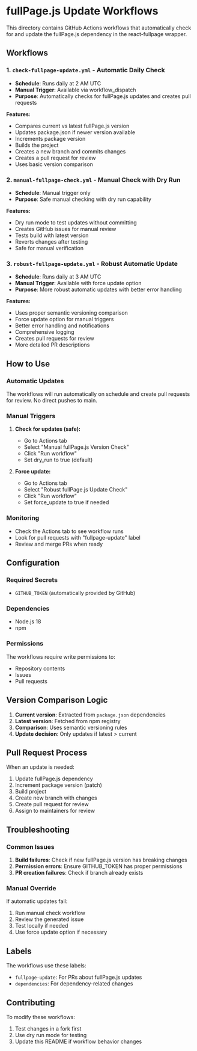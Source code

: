 # fullPage.js Update Workflows

This directory contains GitHub Actions workflows that automatically check for and update the fullPage.js dependency in the react-fullpage wrapper.

## Workflows

### 1. `check-fullpage-update.yml` - Automatic Daily Check
- **Schedule**: Runs daily at 2 AM UTC
- **Manual Trigger**: Available via workflow_dispatch
- **Purpose**: Automatically checks for fullPage.js updates and creates pull requests

**Features:**
- Compares current vs latest fullPage.js version
- Updates package.json if newer version available
- Increments package version
- Builds the project
- Creates a new branch and commits changes
- Creates a pull request for review
- Uses basic version comparison

### 2. `manual-fullpage-check.yml` - Manual Check with Dry Run
- **Schedule**: Manual trigger only
- **Purpose**: Safe manual checking with dry run capability

**Features:**
- Dry run mode to test updates without committing
- Creates GitHub issues for manual review
- Tests build with latest version
- Reverts changes after testing
- Safe for manual verification

### 3. `robust-fullpage-update.yml` - Robust Automatic Update
- **Schedule**: Runs daily at 3 AM UTC
- **Manual Trigger**: Available with force update option
- **Purpose**: More robust automatic updates with better error handling

**Features:**
- Uses proper semantic versioning comparison
- Force update option for manual triggers
- Better error handling and notifications
- Comprehensive logging
- Creates pull requests for review
- More detailed PR descriptions

## How to Use

### Automatic Updates
The workflows will run automatically on schedule and create pull requests for review. No direct pushes to main.

### Manual Triggers

1. **Check for updates (safe):**
   - Go to Actions tab
   - Select "Manual fullPage.js Version Check"
   - Click "Run workflow"
   - Set dry_run to true (default)

2. **Force update:**
   - Go to Actions tab
   - Select "Robust fullPage.js Update Check"
   - Click "Run workflow"
   - Set force_update to true if needed

### Monitoring

- Check the Actions tab to see workflow runs
- Look for pull requests with "fullpage-update" label
- Review and merge PRs when ready

## Configuration

### Required Secrets
- `GITHUB_TOKEN` (automatically provided by GitHub)

### Dependencies
- Node.js 18
- npm

### Permissions
The workflows require write permissions to:
- Repository contents
- Issues
- Pull requests

## Version Comparison Logic

1. **Current version**: Extracted from `package.json` dependencies
2. **Latest version**: Fetched from npm registry
3. **Comparison**: Uses semantic versioning rules
4. **Update decision**: Only updates if latest > current

## Pull Request Process

When an update is needed:
1. Update fullPage.js dependency
2. Increment package version (patch)
3. Build project
4. Create new branch with changes
5. Create pull request for review
6. Assign to maintainers for review

## Troubleshooting

### Common Issues

1. **Build failures**: Check if new fullPage.js version has breaking changes
2. **Permission errors**: Ensure GITHUB_TOKEN has proper permissions
3. **PR creation failures**: Check if branch already exists

### Manual Override

If automatic updates fail:
1. Run manual check workflow
2. Review the generated issue
3. Test locally if needed
4. Use force update option if necessary

## Labels

The workflows use these labels:
- `fullpage-update`: For PRs about fullPage.js updates
- `dependencies`: For dependency-related changes

## Contributing

To modify these workflows:
1. Test changes in a fork first
2. Use dry run mode for testing
3. Update this README if workflow behavior changes 